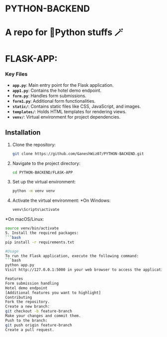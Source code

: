 # PYTHON-BACKEND
 # A repo for 🐍Python stuffs 🪄

# FLASK-APP:
### Key Files
- **`app.py`**: Main entry point for the Flask application.
- **`app1.py`**: Contains the hotel demo endpoint.
- **`form.py`**: Handles form submissions.
- **`form1.py`**: Additional form functionalities.
- **`static/`**: Contains static files like CSS, JavaScript, and images.
- **`templates/`**: Holds HTML templates for rendering views.
- **`venv/`**: Virtual environment for project dependencies.

## Installation
1. Clone the repository:
   ```bash
   git clone https://github.com/GaneshWiz07/PYTHON-BACKEND.git
2. Navigate to the project directory:
   ```bash
   cd PYTHON-BACKEND/FLASK-APP
3. Set up the virtual environment:
   ```bash
   python -m venv venv
4. Activate the virtual environment:
  *On Windows:
   ```bash
   venv\Scripts\activate
  *On macOS/Linux:
   ```bash
   source venv/bin/activate
5. Install the required packages:
   ```bash
   pip install -r requirements.txt

#Usage
To run the Flask application, execute the following command:
```bash
python app.py
Visit http://127.0.0.1:5000 in your web browser to access the application.

Features
Form submission handling
Hotel demo endpoint
[Additional features you want to highlight]
Contributing
Fork the repository.
Create a new branch:
git checkout -b feature-branch
Make your changes and commit them.
Push to the branch:
git push origin feature-branch
Create a pull request.
